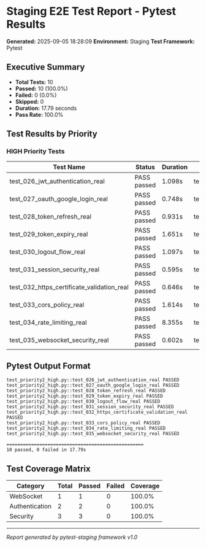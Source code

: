 # Staging E2E Test Report - Pytest Results

**Generated:** 2025-09-05 18:28:09
**Environment:** Staging
**Test Framework:** Pytest

## Executive Summary

- **Total Tests:** 10
- **Passed:** 10 (100.0%)
- **Failed:** 0 (0.0%)
- **Skipped:** 0
- **Duration:** 17.79 seconds
- **Pass Rate:** 100.0%

## Test Results by Priority

### HIGH Priority Tests

| Test Name | Status | Duration | File |
|-----------|--------|----------|------|
| test_026_jwt_authentication_real | PASS passed | 1.098s | test_priority2_high.py |
| test_027_oauth_google_login_real | PASS passed | 0.748s | test_priority2_high.py |
| test_028_token_refresh_real | PASS passed | 0.931s | test_priority2_high.py |
| test_029_token_expiry_real | PASS passed | 1.651s | test_priority2_high.py |
| test_030_logout_flow_real | PASS passed | 1.097s | test_priority2_high.py |
| test_031_session_security_real | PASS passed | 0.595s | test_priority2_high.py |
| test_032_https_certificate_validation_real | PASS passed | 0.646s | test_priority2_high.py |
| test_033_cors_policy_real | PASS passed | 1.614s | test_priority2_high.py |
| test_034_rate_limiting_real | PASS passed | 8.355s | test_priority2_high.py |
| test_035_websocket_security_real | PASS passed | 0.602s | test_priority2_high.py |

## Pytest Output Format

```
test_priority2_high.py::test_026_jwt_authentication_real PASSED
test_priority2_high.py::test_027_oauth_google_login_real PASSED
test_priority2_high.py::test_028_token_refresh_real PASSED
test_priority2_high.py::test_029_token_expiry_real PASSED
test_priority2_high.py::test_030_logout_flow_real PASSED
test_priority2_high.py::test_031_session_security_real PASSED
test_priority2_high.py::test_032_https_certificate_validation_real PASSED
test_priority2_high.py::test_033_cors_policy_real PASSED
test_priority2_high.py::test_034_rate_limiting_real PASSED
test_priority2_high.py::test_035_websocket_security_real PASSED

==================================================
10 passed, 0 failed in 17.79s
```

## Test Coverage Matrix

| Category | Total | Passed | Failed | Coverage |
|----------|-------|--------|--------|----------|
| WebSocket | 1 | 1 | 0 | 100.0% |
| Authentication | 2 | 2 | 0 | 100.0% |
| Security | 3 | 3 | 0 | 100.0% |

---
*Report generated by pytest-staging framework v1.0*
